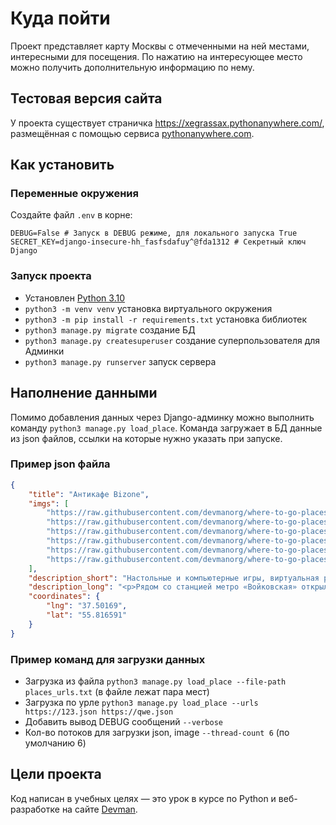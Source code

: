 # Куда пойти
Проект представляет карту Москвы с отмеченными на ней местами, интересными для посещения. По нажатию 
на интересующее место можно получить дополнительную информацию по нему.

## Тестовая версия сайта
У проекта существует страничка https://xegrassax.pythonanywhere.com/, размещённая с помощью сервиса 
[pythonanywhere.com](https://www.pythonanywhere.com). 

## Как установить

### Переменные окружения 
Создайте файл `.env` в корне:
```
DEBUG=False # Запуск в DEBUG режиме, для локального запуска True
SECRET_KEY=django-insecure-hh_fasfsdafuy^@fda1312 # Секретный ключ Django
```
### Запуск проекта
- Установлен [Python 3.10](https://www.python.org/downloads/release/python-3100/)
- `python3 -m venv venv` установка виртуального окружения
- `python3 -m pip install -r requirements.txt` установка библиотек
- `python3 manage.py migrate` создание БД
- `python3 manage.py createsuperuser` создание суперпользователя для Админки
- `python3 manage.py runserver` запуск сервера

## Наполнение данными
Помимо добавления данных через Django-админку можно выполнить команду `python3 manage.py load_place`.
Команда загружает в БД данные из json файлов, ссылки на которые нужно указать при запуске.

### Пример json файла
```json
{
    "title": "Антикафе Bizone",
    "imgs": [
        "https://raw.githubusercontent.com/devmanorg/where-to-go-places/master/media/1f09226ae0edf23d20708b4fcc498ffd.jpg",
        "https://raw.githubusercontent.com/devmanorg/where-to-go-places/master/media/6e1c15fd7723e04e73985486c441e061.jpg",
        "https://raw.githubusercontent.com/devmanorg/where-to-go-places/master/media/be067a44fb19342c562e9ffd815c4215.jpg",
        "https://raw.githubusercontent.com/devmanorg/where-to-go-places/master/media/f6148bf3acf5328347f2762a1a674620.jpg",
        "https://raw.githubusercontent.com/devmanorg/where-to-go-places/master/media/b896253e3b4f092cff47a02885450b5c.jpg",
        "https://raw.githubusercontent.com/devmanorg/where-to-go-places/master/media/605da4a5bc8fd9a748526bef3b02120f.jpg"
    ],
    "description_short": "Настольные и компьютерные игры, виртуальная реальность и насыщенная программа мероприятий — новое антикафе Bizone предлагает два уровня удовольствий для вашего уединённого отдыха или радостных встреч с родными, друзьями, коллегами.",
    "description_long": "<p>Рядом со станцией метро «Войковская» открылось антикафе Bizone, в котором создание качественного отдыха стало делом жизни для всей команды. Создатели разделили пространство на две зоны, одна из которых доступна для всех посетителей, вторая — только для совершеннолетних гостей.</p><p>В Bizone вы платите исключительно за время посещения. В стоимость уже включены напитки, сладкие угощения, библиотека комиксов, большая коллекция популярных настольных и видеоигр. Также вы можете арендовать ВИП-зал для большой компании и погрузиться в мир виртуальной реальности с помощью специальных очков от топового производителя.</p><p>В течение недели организаторы проводят разнообразные встречи для меломанов и киноманов. Также можно присоединиться к английскому разговорному клубу или посетить образовательные лекции и мастер-классы. Летом организаторы запускают марафон настольных игр. Каждый день единомышленники собираются, чтобы порубиться в «Мафию», «Имаджинариум», Codenames, «Манчкин», Ticket to ride, «БЭНГ!» или «Колонизаторов». Точное расписание игр ищите в группе антикафе <a class=\"external-link\" href=\"https://vk.com/anticafebizone\" target=\"_blank\">«ВКонтакте»</a>.</p><p>Узнать больше об антикафе Bizone и забронировать стол вы можете <a class=\"external-link\" href=\"http://vbizone.ru/\" target=\"_blank\">на сайте</a> и <a class=\"external-link\" href=\"https://www.instagram.com/anticafe.bi.zone/\" target=\"_blank\">в Instagram</a>.</p>",
    "coordinates": {
        "lng": "37.50169",
        "lat": "55.816591"
    }
}
```

### Пример команд для загрузки данных

- Загрузка из файла `python3 manage.py load_place --file-path places_urls.txt` (в файле лежат пара мест)
- Загрузка по урле `python3 manage.py load_place --urls https://123.json https://qwe.json`
- Добавить вывод DEBUG сообщений `--verbose`
- Кол-во потоков для загрузки json, image `--thread-count 6` (по умолчанию 6)


## Цели проекта
Код написан в учебных целях — это урок в курсе по Python и веб-разработке на сайте [Devman](https://dvmn.org).